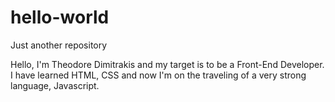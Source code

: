 # hello-world
Just another repository

Hello, I'm Theodore Dimitrakis and my target is to be a Front-End Developer.
I have learned HTML, CSS and now I'm on the traveling of a very strong language, Javascript.
